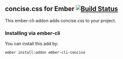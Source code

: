 ## concise.css for Ember [![Build Status](https://travis-ci.org/michaelbulpitt/ember-cli-concise.svg?branch=master)](https://travis-ci.org/michaelbulpitt/ember-cli-concise) 


This ember-cli-addon adds concise.css to your project.

### Installing via ember-cli

You can install this add by:

```bash
ember install:addon ember-cli-concise
```
